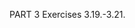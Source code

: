 PART 3 Exercises 3.19.-3.21.



<!-- Visit the deployed app at https://phonebook-backend-crimson-pine-1751.fly.dev/ -->